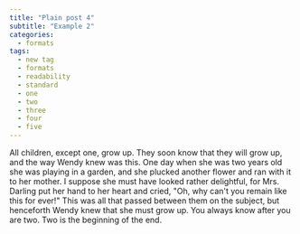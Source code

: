 ```yaml
---
title: "Plain post 4"
subtitle: "Example 2"
categories:
  - formats
tags:
  - new tag
  - formats
  - readability
  - standard
  - one
  - two
  - three
  - four
  - five
---
```


All children, except one, grow up. They soon know that they will grow up, and the way Wendy knew was this. One day when she was two years old she was playing in a garden, and she plucked another flower and ran with it to her mother. I suppose she must have looked rather delightful, for Mrs. Darling put her hand to her heart and cried, "Oh, why can't you remain like this for ever!" This was all that passed between them on the subject, but henceforth Wendy knew that she must grow up. You always know after you are two. Two is the beginning of the end.
